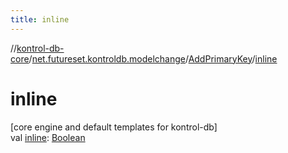 ```yaml
---
title: inline
---
```

//[kontrol-db-core](../../../index.html)/[net.futureset.kontroldb.modelchange](../index.html)/[AddPrimaryKey](index.html)/[inline](inline.html)



# inline



[core engine and default templates for kontrol-db]\
val [inline](inline.html): [Boolean](https://kotlinlang.org/api/latest/jvm/stdlib/kotlin/-boolean/index.html)




